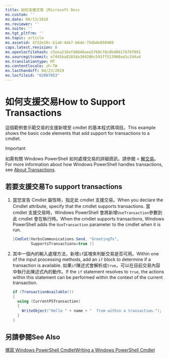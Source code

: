 ```yaml
---
title: 如何支援交易 |Microsoft Docs
ms.custom: ''
ms.date: 09/13/2016
ms.reviewer: ''
ms.suite: ''
ms.tgt_pltfrm: ''
ms.topic: article
ms.assetid: 4732e38c-b1a0-4de7-b6de-75dbde850488
caps.latest.revision: 8
ms.openlocfilehash: c5eea216efd8048aee5768c78c0b48617670f091
ms.sourcegitcommit: e7445ba8203da304286c591ff513900ad1c244a4
ms.translationtype: MT
ms.contentlocale: zh-TW
ms.lasthandoff: 04/23/2019
ms.locfileid: "62067853"
---
```

# <a name="how-to-support-transactions"></a><span data-ttu-id="5f804-102">如何支援交易</span><span class="sxs-lookup"><span data-stu-id="5f804-102">How to Support Transactions</span></span>

<span data-ttu-id="5f804-103">這個範例會示範交易的支援新增至 cmdlet 的基本程式碼項目。</span><span class="sxs-lookup"><span data-stu-id="5f804-103">This example shows the basic code elements that add support for transactions to a cmdlet.</span></span>

> [!IMPORTANT]
> <span data-ttu-id="5f804-104">如需有關 Windows PowerShell 如何處理交易的詳細資訊，請參閱 <<c0> [ 解交易][about_Transactions]。</span><span class="sxs-lookup"><span data-stu-id="5f804-104">For more information about how Windows PowerShell handles transactions, see [About Transactions][about_Transactions].</span></span>

## <a name="to-support-transactions"></a><span data-ttu-id="5f804-105">若要支援交易</span><span class="sxs-lookup"><span data-stu-id="5f804-105">To support transactions</span></span>

1. <span data-ttu-id="5f804-106">當您宣告 Cmdlet 屬性時，指定此 cmdlet 支援交易。</span><span class="sxs-lookup"><span data-stu-id="5f804-106">When you declare the Cmdlet attribute, specify that the cmdlet supports transactions.</span></span>
   <span data-ttu-id="5f804-107">當 cmdlet 支援交易時，Windows PowerShell 會將新增`UseTransaction`參數到此 cmdlet 會在執行時。</span><span class="sxs-lookup"><span data-stu-id="5f804-107">When the cmdlet supports transactions, Windows PowerShell adds the `UseTransaction` parameter to the cmdlet when it is run.</span></span>

    ```csharp
    [Cmdlet(VerbsCommunications.Send, "GreetingTx",
            SupportsTransactions=true )]
    ```

2. <span data-ttu-id="5f804-108">其中一個內的輸入處理方法，新增`if`區塊來判斷交易是否可用。</span><span class="sxs-lookup"><span data-stu-id="5f804-108">Within one of the input processing methods, add an `if` block to determine if a transaction is available.</span></span>
   <span data-ttu-id="5f804-109">如果`if`陳述式會解析成`true`，可以在目前交易內容中執行此陳述式內的動作。</span><span class="sxs-lookup"><span data-stu-id="5f804-109">If the `if` statement resolves to `true`, the actions within this statement can be performed within the context of the current transaction.</span></span>

    ```csharp
    if (TransactionAvailable())
    {
      using (CurrentPSTransaction)
      {
        WriteObject("Hello " + name + "  from within a transaction.");
      }
    }
    ```

## <a name="see-also"></a><span data-ttu-id="5f804-110">另請參閱</span><span class="sxs-lookup"><span data-stu-id="5f804-110">See Also</span></span>

[<span data-ttu-id="5f804-111">撰寫 Windows PowerShell Cmdlet</span><span class="sxs-lookup"><span data-stu-id="5f804-111">Writing a Windows PowerShell Cmdlet</span></span>](./writing-a-windows-powershell-cmdlet.md)

<!-- External URLs -->

[about_Transactions]: /powershell/module/Microsoft.PowerShell.Core/About/about_Transactions
